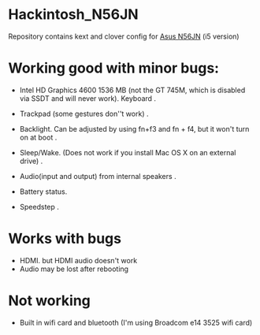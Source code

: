 # Hackintosh_N56JN
Repository contains kext and clover config for [Asus N56JN](https://www.asus.com/Laptops/N56JN/) (i5 version)

# Working good with minor bugs:
 - Intel HD Graphics 4600 1536 MB (not the GT 745M, which is disabled via SSDT and will never work). 
Keyboard . 

- Trackpad (some gestures don''t work) . 

- Backlight. Can be adjusted by using fn+f3 and fn + f4, but it won't turn on at boot . 

- Sleep/Wake. (Does not work if you install Mac OS X on an external drive) . 

- Audio(input and output) from internal speakers . 

- Battery status.  

- Speedstep . 

# Works with bugs
- HDMI. but HDMI audio doesn't work
- Audio may be lost after rebooting

# Not working
 - Built in wifi card and bluetooth (I'm using Broadcom e14 3525 wifi card)
